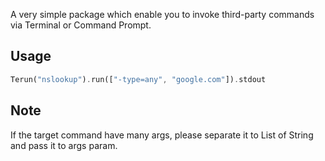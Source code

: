 A very simple package which enable you to invoke third-party commands via Terminal or Command Prompt.

## Usage

```dart
Terun("nslookup").run(["-type=any", "google.com"]).stdout
```

## Note

If the target command have many args, please separate it to List of String and pass it to args param.